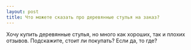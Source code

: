 ```yaml
---
layout: post 
title: Что можете сказать про деревянные стулья на заказ? 
--- 
```

Хочу купить деревянные стулья, но много как хороших, так и плохих отзывов. Подскажите, стоит ли покупать? Если да, то где?